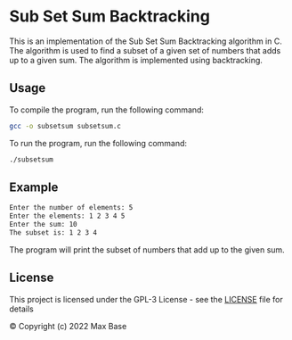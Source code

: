 # Sub Set Sum Backtracking

This is an implementation of the Sub Set Sum Backtracking algorithm in C. The algorithm is used to find a subset of a given set of numbers that adds up to a given sum. The algorithm is implemented using backtracking.

## Usage

To compile the program, run the following command:

```bash
gcc -o subsetsum subsetsum.c
```

To run the program, run the following command:

```bash
./subsetsum
```

## Example

```bash
Enter the number of elements: 5
Enter the elements: 1 2 3 4 5
Enter the sum: 10
The subset is: 1 2 3 4
```

The program will print the subset of numbers that add up to the given sum.

## License

This project is licensed under the GPL-3 License - see the [LICENSE](LICENSE) file for details

© Copyright (c) 2022 Max Base
